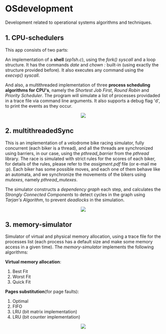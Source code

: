 # OSdevelopment
Development related to operational systems algorithms and techniques.

## 1. **CPU-schedulers**
This app consists of two parts: 

An implementation of a **shell** (*ep1sh.c*), using the *fork()* *syscall* and a loop structure. It has the commands *date* and *chown :<group> <file>* built-in (using exactly the structure provided before). It also executes any command using the *execvp() syscall*.
  

And also, a multithreaded implementation of three **process scheduling algorithms for CPU's**, namely the *Shortest Job First*, *Round Robin* and *Priority Scheduler*. The program will simulate a list of processes providaded in a trace file via command line arguments. It also supports a debug flag 'd', to print the events as they occur.
<p align="center">
<img src="http://tutorials.jenkov.com/images/java-concurrency/java-concurrency-tutorial-introduction-1.png"/>
</p>

## 2. **multithreadedSync**
This is an implementation of a velodrome bike racing simulator, fully concurrent (each biker is a thread), and all the threads are synchronized using barriers, in our case, using the *pthread_barrier* from the *pthread* library. The race is simulated with strict rules for the scores of each biker, for details of the rules, please refer to the *assigment.pdf* file (or e-mail me :p). Each biker has some possible moves, and each one of them behave like an automata, and we synchronize the movements of the bikers using *mutexes*, namely *pthread_mutexes*. 

The simulator constructs a *dependency graph* each step, and calculates the *Strongly Connected Components* to detect cycles in the graph using *Tarjan's Algorithm*, to prevent *deadlocks* in the simulation. 
<p align="center">
<img src="https://raw.githubusercontent.com/robotenique/OSdevelopment/master/multithreadSync/overleaf/dependency.png"/>
</p>

## 3. **memory-simulator**
Simulator of virtual and physical memory allocation, using a trace file for the processes list (each process has a default size and make some memory access in a given time). The *memory-simulator* implements the following algorithms:

**Virtual memory allocation**:
1. Best Fit
2. Worst Fit
3. Quick Fit

**Pages substitution**(for page faults):
1.  Optimal
2.  FIFO
3.  LRU (bit matrix implementation)
4.  LRU (bit counter implementation)


<p align="center">
<img src="https://i.stack.imgur.com/uwgeO.png"/>
</p>
